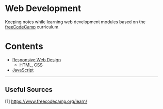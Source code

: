 # Web Development

Keeping notes while learning web development modules based on the [freeCodeCamp](https://www.freecodecamp.org/) curriculum.

Contents
=======================

* [Responsive Web Design]()
    * HTML, CSS
* [JavaScript]()

----

## Useful Sources

[1] https://www.freecodecamp.org/learn/